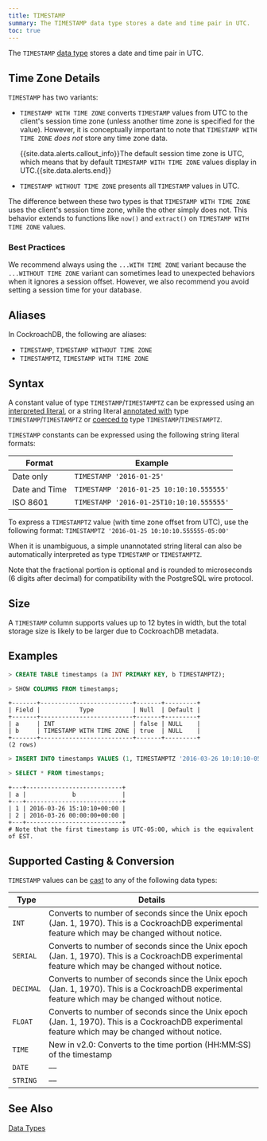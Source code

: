 ```yaml
---
title: TIMESTAMP
summary: The TIMESTAMP data type stores a date and time pair in UTC.
toc: true
---
```


The `TIMESTAMP` [data type](data-types.html) stores a date and time pair in UTC.


## Time Zone Details

`TIMESTAMP` has two variants:

- `TIMESTAMP WITH TIME ZONE` converts `TIMESTAMP` values from UTC to the client's session time zone (unless another time zone is specified for the value). However, it is conceptually important to note that `TIMESTAMP WITH TIME ZONE` *does not* store any time zone data.

   {{site.data.alerts.callout_info}}The default session time zone is UTC, which means that by default `TIMESTAMP WITH TIME ZONE` values display in UTC.{{site.data.alerts.end}}

- `TIMESTAMP WITHOUT TIME ZONE` presents all `TIMESTAMP` values in UTC.

The difference between these two types is that `TIMESTAMP WITH TIME ZONE` uses the client's session time zone, while the other simply does not. This behavior extends to functions like `now()` and `extract()` on `TIMESTAMP WITH TIME ZONE` values.

### Best Practices

We recommend always using the `...WITH TIME ZONE` variant because the `...WITHOUT TIME ZONE` variant can sometimes lead to unexpected behaviors when it ignores a session offset. However, we also recommend you avoid setting a session time for your database.

## Aliases

In CockroachDB, the following are aliases:

- `TIMESTAMP`, `TIMESTAMP WITHOUT TIME ZONE`
- `TIMESTAMPTZ`, `TIMESTAMP WITH TIME ZONE`

## Syntax

A constant value of type `TIMESTAMP`/`TIMESTAMPTZ` can be expressed using an
[interpreted literal](sql-constants.html#interpreted-literals), or a
string literal
[annotated with](scalar-expressions.html#explicitly-typed-expressions)
type `TIMESTAMP`/`TIMESTAMPTZ` or
[coerced to](scalar-expressions.html#explicit-type-coercions) type
`TIMESTAMP`/`TIMESTAMPTZ`.

`TIMESTAMP` constants can be expressed using the
following string literal formats:

Format | Example
-------|--------
Date only | `TIMESTAMP '2016-01-25'`
Date and Time | `TIMESTAMP '2016-01-25 10:10:10.555555'`
ISO 8601 | `TIMESTAMP '2016-01-25T10:10:10.555555'`

To express a `TIMESTAMPTZ` value (with time zone offset from UTC), use
the following format: `TIMESTAMPTZ '2016-01-25 10:10:10.555555-05:00'`

When it is unambiguous, a simple unannotated string literal can also
be automatically interpreted as type `TIMESTAMP` or `TIMESTAMPTZ`.

Note that the fractional portion is optional and is rounded to
microseconds (6 digits after decimal) for compatibility with the
PostgreSQL wire protocol.

## Size

A `TIMESTAMP` column supports values up to 12 bytes in width, but the total storage size is likely to be larger due to CockroachDB metadata.

## Examples

~~~ sql
> CREATE TABLE timestamps (a INT PRIMARY KEY, b TIMESTAMPTZ);

> SHOW COLUMNS FROM timestamps;
~~~
~~~
+-------+--------------------------+-------+---------+
| Field |           Type           | Null  | Default |
+-------+--------------------------+-------+---------+
| a     | INT                      | false | NULL    |
| b     | TIMESTAMP WITH TIME ZONE | true  | NULL    |
+-------+--------------------------+-------+---------+
(2 rows)
~~~
~~~ sql
> INSERT INTO timestamps VALUES (1, TIMESTAMPTZ '2016-03-26 10:10:10-05:00'), (2, TIMESTAMPTZ '2016-03-26');

> SELECT * FROM timestamps;
~~~
~~~
+---+---------------------------+
| a |             b             |
+---+---------------------------+
| 1 | 2016-03-26 15:10:10+00:00 |
| 2 | 2016-03-26 00:00:00+00:00 |
+---+---------------------------+
# Note that the first timestamp is UTC-05:00, which is the equivalent of EST.
~~~

## Supported Casting & Conversion

`TIMESTAMP` values can be [cast](data-types.html#data-type-conversions-casts) to any of the following data types:

Type | Details
-----|--------
`INT` | Converts to number of seconds since the Unix epoch (Jan. 1, 1970). This is a CockroachDB experimental feature which may be changed without notice.
`SERIAL` | Converts to number of seconds since the Unix epoch (Jan. 1, 1970). This is a CockroachDB experimental feature which may be changed without notice.
`DECIMAL` | Converts to number of seconds since the Unix epoch (Jan. 1, 1970). This is a CockroachDB experimental feature which may be changed without notice.
`FLOAT` | Converts to number of seconds since the Unix epoch (Jan. 1, 1970). This is a CockroachDB experimental feature which may be changed without notice.
`TIME` | <span class="version-tag">New in v2.0:</span> Converts to the time portion (HH:MM:SS) of the timestamp
`DATE` | ––
`STRING` | ––

## See Also

[Data Types](data-types.html)
